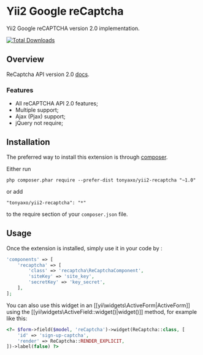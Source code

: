 Yii2 Google reCaptcha
=====================
Yii2 Google reCAPTCHA version 2.0 implementation.

[![Total Downloads](https://poser.pugx.org/yiisoft/yii2-authclient/downloads.png)](https://packagist.org/packages/tonyaxo/yii2-recaptcha)

Overview
--------

ReCaptcha API version 2.0 [docs](https://developers.google.com/recaptcha/intro).

### Features

* All reCAPTCHA API 2.0 features;
* Multiple support; 
* Ajax (Pjax) support;
* jQuery not require;

Installation
------------

The preferred way to install this extension is through [composer](http://getcomposer.org/download/).

Either run

```
php composer.phar require --prefer-dist tonyaxo/yii2-recaptcha "~1.0"
```

or add

```
"tonyaxo/yii2-recaptcha": "*"
```

to the require section of your `composer.json` file.


Usage
-----

Once the extension is installed, simply use it in your code by  :

```php
'components' => [
    'recaptcha' => [
        'class' => 'recaptcha\ReCaptchaComponent',
        'siteKey' => 'site_key',
        'secretKey' => 'key_secret',
    ],
];
```

You can also use this widget in an [[yii\widgets\ActiveForm|ActiveForm]] using the [[yii\widgets\ActiveField::widget()|widget()]]
method, for example like this:

```php
<?= $form->field($model, 'reCaptcha')->widget(ReCaptcha::class, [
    'id' => 'sign-up-captcha',
    'render' => ReCaptcha::RENDER_EXPLICIT,
])->label(false) ?>
```